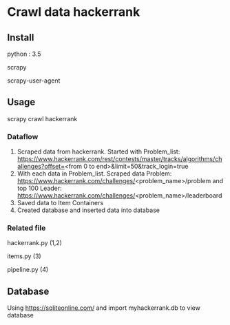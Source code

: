 # Crawl data hackerrank

## Install

python : 3.5

scrapy

scrapy-user-agent

## Usage

scrapy crawl hackerrank

### Dataflow

1. Scraped data from hackerrank. Started with Problem_list: https://www.hackerrank.com/rest/contests/master/tracks/algorithms/challenges?offset=<from 0 to end>&limit=50&track_login=true  
2. With each data in Problem_list. Scraped data Problem: https://www.hackerrank.com/challenges/<problem_name>/problem and
top 100 Leader: https://www.hackerrank.com/challenges/<problem_name>/leaderboard  
3. Saved data to Item Containers 
4. Created database and inserted data into database

### Related file

hackerrank.py   (1,2)

items.py        (3)

pipeline.py     (4)

## Database

Using https://sqliteonline.com/ and import myhackerrank.db to view database 

